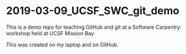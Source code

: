 # 2019-03-09_UCSF_SWC_git_demo

This is a demo repo for teaching GitHub and git at a Software Carpentry workshop held at UCSF Mission Bay

This was created on my laptop and on GitHub.
